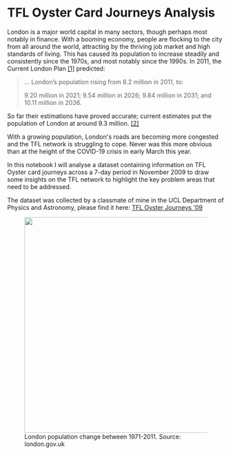 # TFL Oyster Card Journeys Analysis
London is a major world capital in many sectors, though perhaps most notably in finance. With a booming economy, people are flocking to the city from all around the world, attracting by the thriving job market and high standards of living.
This has caused its population to increase steadily and consistently since the 1970s, and most notably since the 1990s.
In 2011, the Current London Plan [[1]](https://www.london.gov.uk/what-we-do/planning/london-plan/current-london-plan/london-plan-chapter-one-context-and-strategy-0) predicted:
> ... London’s population rising from 8.2 million in 2011, to:
>
>9.20 million in 2021;
>9.54 million in 2026;
>9.84 million in 2031; and
>10.11 million in 2036.

So far their estimations have proved accurate; current estimates put the population of London at around 9.3 million. [[2]](https://worldpopulationreview.com/world-cities/london-population/)

With a growing population, London's roads are becoming more congested and the TFL network is struggling to cope. Never was this more obvious than at the height of the COVID-19 crisis in early March this year.

In this notebook I will analyse a dataset containing information on TFL Oyster card journeys across a 7-day period in November 2009 to draw some insights on the TFL network to highlight the key problem areas that need to be addressed.

The dataset was collected by a classmate of mine in the UCL Department of Physics and Astronomy, please find it here: [TFL Oyster Journeys '09](https://www.kaggle.com/astronasko/transport-for-london-journey-information)

<figure>
   <a href="https://www.london.gov.uk/sites/default/files/styles/gla_large_unconstrained/public/figure_1.1_annual_pop_change_1971-2011.png?itok=tmztWl0e">
   <img src=https://www.london.gov.uk/sites/default/files/styles/gla_large_unconstrained/public/figure_1.1_annual_pop_change_1971-2011.png?itok=tmztWl0e width="500"/></a>
   <figcaption> London population change between 1971-2011. Source: london.gov.uk
   </figcaption>
</figure>
